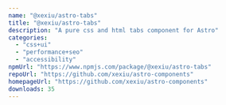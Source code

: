 ```yaml
---
name: "@xexiu/astro-tabs"
title: "@xexiu/astro-tabs"
description: "A pure css and html tabs component for Astro"
categories:
  - "css+ui"
  - "performance+seo"
  - "accessibility"
npmUrl: "https://www.npmjs.com/package/@xexiu/astro-tabs"
repoUrl: "https://github.com/xexiu/astro-components"
homepageUrl: "https://github.com/xexiu/astro-components"
downloads: 35
---
```


